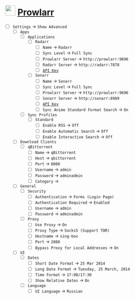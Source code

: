 # <img src="https://raw.githubusercontent.com/Prowlarr/Prowlarr/refs/heads/develop/Logo/Prowlarr.svg" width="32"/> [Prowlarr](http://localhost:9696/)

- [ ] `Settings` -> `Show Advanced`
  - [ ] `Apps`
    - [ ] `Applications`
      - [ ] `Radarr`
        - [ ] `Name` -> `Radarr`
        - [ ] `Sync Level` -> `Full Sync`
        - [ ] `Prowlarr Server` -> `http://prowlarr:9696`
        - [ ] `Radarr Server` -> `http://radarr:7878`
        - [ ] [`API Key`](http://localhost:7878/settings/general)
      - [ ] `Sonarr`
        - [ ] `Name` -> `Sonarr`
        - [ ] `Sync Level` -> `Full Sync`
        - [ ] `Prowlarr Server` -> `http://prowlarr:9696`
        - [ ] `Sonarr Server` -> `http://sonarr:8989`
        - [ ] [`API Key`](http://localhost:8989/settings/general)
        - [ ] `Sync Anime Standard Format Search` -> `On`
    - [ ] `Sync Profiles`
      - [ ] `Standard`
        - [ ] `Enable RSS` -> `Off`
        - [ ] `Enable Automatic Search` -> `Off`
        - [ ] `Enable Interactive Search` -> `Off`
  - [ ] `Download Clients`
    - [ ] `qBittorrent`
      - [ ] `Name` -> `qBittorrent`
      - [ ] `Host` -> `qbittorrent`
      - [ ] `Port` -> `8080`
      - [ ] `Username` -> `admin`
      - [ ] `Password` -> `adminadmin`
      - [ ] `Category` -> ` `
  - [ ] `General`
    - [ ] `Security`
      - [ ] `Authentication` -> `Forms (Login Page)`
      - [ ] `Authentication Required` -> `Enabled`
      - [ ] `Username` -> `admin`
      - [ ] `Password` -> `adminadmin`
    - [ ] `Proxy`
      - [ ] `Use Proxy` -> `On`
      - [ ] `Proxy Type` -> `Socks5 (Support TOR)`
      - [ ] `Hostname` -> `sing-box`
      - [ ] `Port` -> `2080`
      - [ ] `Bypass Proxy for Local Addresses` -> `On`
  - [ ] `UI`
    - [ ] `Dates`
      - [ ] `Short Date Format` -> `25 Mar 2014`
      - [ ] `Long Date Format` -> `Tuesday, 25 March, 2014`
      - [ ] `Time Format` -> `17:00/17:30`
      - [ ] `Show Relative Dates` -> `On`
    - [ ] `Language`
      - [ ] `UI Language` -> `Russian`
